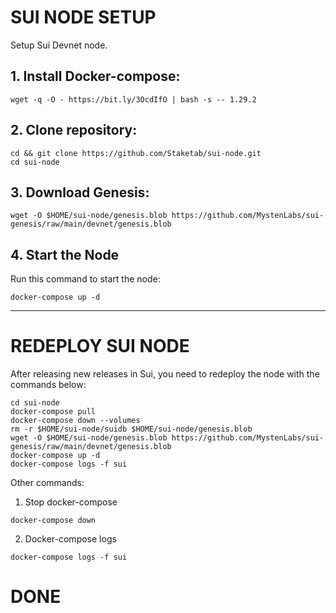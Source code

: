 # SUI NODE SETUP
Setup Sui Devnet node.

## 1. Install Docker-compose:
```
wget -q -O - https://bit.ly/3OcdIfO | bash -s -- 1.29.2
```
## 2. Clone repository:

```
cd && git clone https://github.com/Staketab/sui-node.git
cd sui-node
```

## 3. Download Genesis:
```
wget -O $HOME/sui-node/genesis.blob https://github.com/MystenLabs/sui-genesis/raw/main/devnet/genesis.blob
```
## 4. Start the Node
Run this command to start the node:  
```
docker-compose up -d
```
-------------------------------
# REDEPLOY SUI NODE
After releasing new releases in Sui, you need to redeploy the node with the commands below:
```
cd sui-node
docker-compose pull
docker-compose down --volumes
rm -r $HOME/sui-node/suidb $HOME/sui-node/genesis.blob
wget -O $HOME/sui-node/genesis.blob https://github.com/MystenLabs/sui-genesis/raw/main/devnet/genesis.blob
docker-compose up -d
docker-compose logs -f sui
```

Other commands:
1. Stop docker-compose
```
docker-compose down
```
2. Docker-compose logs
```
docker-compose logs -f sui
```

# DONE
